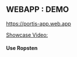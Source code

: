 ## WEBAPP : DEMO

https://portis-app.web.app

[Showcase Video:](./fortEVE-Portis.gif) 



#### Use Ropsten 

